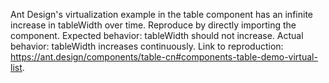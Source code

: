 Ant Design's virtualization example in the table component has an infinite increase in tableWidth over time. Reproduce by directly importing the component. Expected behavior: tableWidth should not increase. Actual behavior: tableWidth increases continuously. Link to reproduction: <https://ant.design/components/table-cn#components-table-demo-virtual-list>.
